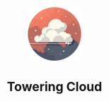 <div align="center">
<a href="https://towering.cloud"><img src="static/logo.png" width="120"/></a>
</div>
<h1 align="center">Towering Cloud</h1>